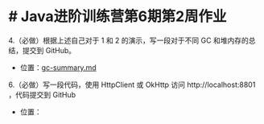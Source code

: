# # Java进阶训练营第6期第2周作业

4.（必做）根据上述自己对于 1 和 2 的演示，写一段对于不同 GC 和堆内存的总结，提交到 GitHub。

* 位置：[gc-summary.md](gc-summary.md)

6.（必做）写一段代码，使用 HttpClient 或 OkHttp 访问  http://localhost:8801 ，代码提交到 GitHub

* 位置：[]()